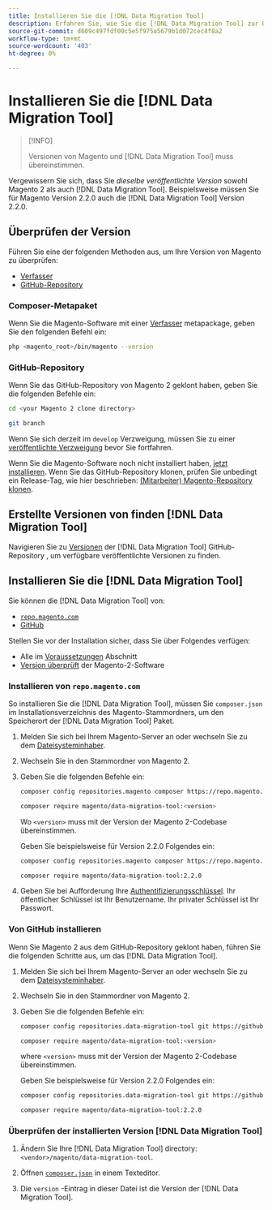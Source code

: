 ```yaml
---
title: Installieren Sie die [!DNL Data Migration Tool]
description: Erfahren Sie, wie Sie die [!DNL Data Migration Tool] zur Übertragung von Daten zwischen Magento 1 und Magento 2.
source-git-commit: d609c497fdf00c5e5f975a5679b1d072cec4f8a2
workflow-type: tm+mt
source-wordcount: '403'
ht-degree: 0%

---
```



# Installieren Sie die [!DNL Data Migration Tool]

>[!INFO]
>
>Versionen von Magento und [!DNL Data Migration Tool] muss übereinstimmen.


Vergewissern Sie sich, dass Sie *dieselbe veröffentlichte Version* sowohl Magento 2 als auch [!DNL Data Migration Tool]. Beispielsweise müssen Sie für Magento Version 2.2.0 auch die [!DNL Data Migration Tool] Version 2.2.0.

## Überprüfen der Version

Führen Sie eine der folgenden Methoden aus, um Ihre Version von Magento zu überprüfen:

- [Verfasser](#composer-metapackage)
- [GitHub-Repository](#github-repository)

### Composer-Metapaket

Wenn Sie die Magento-Software mit einer [Verfasser](https://glossary.magento.com/composer) metapackage, geben Sie den folgenden Befehl ein:

```bash
php <magento_root>/bin/magento --version
```

### GitHub-Repository

Wenn Sie das GitHub-Repository von Magento 2 geklont haben, geben Sie die folgenden Befehle ein:

```bash
cd <your Magento 2 clone directory>
```

```bash
git branch
```

Wenn Sie sich derzeit im `develop` Verzweigung, müssen Sie zu einer <a href="https://devdocs.magento.com/guides/v2.4/install-gde/install/cli/dev_downgrade.html">veröffentlichte Verzweigung</a> bevor Sie fortfahren.

Wenn Sie die Magento-Software noch nicht installiert haben, [jetzt installieren](https://devdocs.magento.com/guides/v2.4/install-gde/bk-install-guide.html).
Wenn Sie das GitHub-Repository klonen, prüfen Sie unbedingt ein Release-Tag, wie hier beschrieben: [(Mitarbeiter) Magento-Repository klonen](https://devdocs.magento.com/guides/v2.4/install-gde/prereq/dev_install.html).

## Erstellte Versionen von finden [!DNL Data Migration Tool]

Navigieren Sie zu [Versionen](https://github.com/magento/data-migration-tool/releases) der [!DNL Data Migration Tool] GitHub-Repository , um verfügbare veröffentlichte Versionen zu finden.

## Installieren Sie die [!DNL Data Migration Tool]

Sie können die [!DNL Data Migration Tool] von:

- [`repo.magento.com`](#install-from-repomagentocom)
- [GitHub](#install-from-github)

Stellen Sie vor der Installation sicher, dass Sie über Folgendes verfügen:

- Alle im [Voraussetzungen](prerequisites.md) Abschnitt
- [Version überprüft](install.md#check-your-version) der Magento-2-Software

### Installieren von `repo.magento.com`

So installieren Sie die [!DNL Data Migration Tool], müssen Sie `composer.json` im Installationsverzeichnis des Magento-Stammordners, um den Speicherort der [!DNL Data Migration Tool] Paket.

1. Melden Sie sich bei Ihrem Magento-Server an oder wechseln Sie zu dem [Dateisysteminhaber](https://devdocs.magento.com/guides/v2.4/install-gde/prereq/file-sys-perms-over.html).
1. Wechseln Sie in den Stammordner von Magento 2.
1. Geben Sie die folgenden Befehle ein:

   ```bash
   composer config repositories.magento composer https://repo.magento.com
   ```

   ```bash
   composer require magento/data-migration-tool:<version>
   ```

   Wo `<version>` muss mit der Version der Magento 2-Codebase übereinstimmen.

   Geben Sie beispielsweise für Version 2.2.0 Folgendes ein:

   ```bash
   composer config repositories.magento composer https://repo.magento.com
   ```

   ```bash
   composer require magento/data-migration-tool:2.2.0
   ```

1. Geben Sie bei Aufforderung Ihre [Authentifizierungsschlüssel](https://devdocs.magento.com/guides/v2.4/install-gde/prereq/connect-auth.html). Ihr öffentlicher Schlüssel ist Ihr Benutzername. Ihr privater Schlüssel ist Ihr Passwort.

### Von GitHub installieren

Wenn Sie Magento 2 aus dem GitHub-Repository geklont haben, führen Sie die folgenden Schritte aus, um das [!DNL Data Migration Tool].

1. Melden Sie sich bei Ihrem Magento-Server an oder wechseln Sie zu dem [Dateisysteminhaber](https://devdocs.magento.com/guides/v2.4/install-gde/prereq/file-sys-perms-over.html).
1. Wechseln Sie in den Stammordner von Magento 2.
1. Geben Sie die folgenden Befehle ein:

   ```bash
   composer config repositories.data-migration-tool git https://github.com/magento/data-migration-tool
   ```

   ```bash
   composer require magento/data-migration-tool:<version>
   ```

   where `<version>` muss mit der Version der Magento 2-Codebase übereinstimmen.

   Geben Sie beispielsweise für Version 2.2.0 Folgendes ein:

   ```bash
   composer config repositories.data-migration-tool git https://github.com/magento/data-migration-tool
   ```

   ```bash
   composer require magento/data-migration-tool:2.2.0
   ```

### Überprüfen der installierten Version [!DNL Data Migration Tool]

1. Ändern Sie Ihre [!DNL Data Migration Tool] directory: `<vendor>/magento/data-migration-tool`.

1. Öffnen [`composer.json`](https://github.com/magento/data-migration-tool/blob/2.4/composer.json) in einem Texteditor.

1. Die `version` -Eintrag in dieser Datei ist die Version der [!DNL Data Migration Tool].
